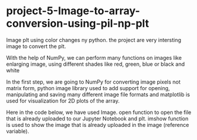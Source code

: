 # project-5-Image-to-array-conversion-using-pil-np-plt


Image plt using color changes ny python.
the project are very intersting image
to convert the plt.

With the help of NumPy, we can perform many functions on images like enlarging image, 
using different shades like red, green, blue or black and white

In the first step, we are going to NumPy for converting image pixels not matrix form, 
python image library used to add support for opening, 
manipulating and saving many different image file formats
and matplotlib is used for visualization for 2D plots of the array.

Here in the code below, we have used Image. 
open function to open the file that is already uploaded to our Jupyter Notebook and plt.
imshow function is used to show the image that is already uploaded in the image (reference variable).

